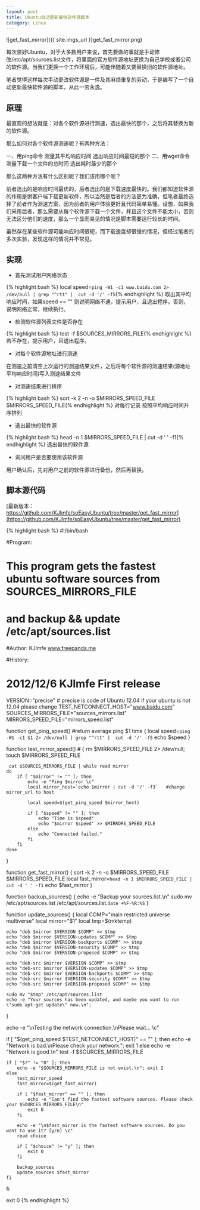 ```yaml
---
layout: post
title: Ubuntu自动更新最快软件源脚本
category: Linux
---
```


![get_fast_mirror]({{ site.imgs_url }}get_fast_mirror.png)

每次装好Ubuntu，对于大多数用户来说，首先要做的事就是手动修改/etc/apt/sources.list文件，将里面的官方软件源地址更换为自己学校或者公司的软件源。当我们更换一个工作环境后，可能伴随着又要替换旧的软件源地址。

笔者觉得这样每次手动更改软件源是一件及其麻烦重复的劳动，于是编写了一个自动更新最快软件源的脚本，从此一劳永逸。


## 原理

最直观的想法就是：对各个软件源进行测速，选出最快的那个，之后将其替换为新的软件源。

那么如何对各个软件源测速呢？有两种方法：

  一、用ping命令 测量其平均响应时间 选出响应时间最短的那个
  二、用wget命令 测量下载一个文件的总时间 选出耗时最少的那个

那么这两种方法有什么区别呢？我们该用哪个呢？

前者选出的是响应时间最优的，后者选出的是下载速度最快的。我们都知道软件源的作用是供客户端下载更新软件，所以当然是后者的方法更为准确，但笔者最终选择了前者作为测速方案，因为前者的用户体验更好且代码简单易懂。设想，如果我们采用后者，那么需要从每个软件源下载一个文件，并且这个文件不能太小，否则无法区分他们的速度，那么一个显而易见的情况是脚本需要运行较长的时间。

虽然存在某些软件源可能响应时间很短，而下载速度却很慢的情况，但经过笔者的多次实验，发现这样的情况并不常见。


## 实现

* 首先测试用户网络状态

{% highlight bash %} local speed=`ping -W1 -c1 www.baidu.com 2> /dev/null | grep "^rtt" |  cut -d '/' -f5`{% endhighlight %}
取出其平均响应时间，如果speed == "" 则说明网络不通，提示用户，且退出程序。否则，说明网络正常，继续执行。

* 检测软件源列表文件是否存在

{% highlight bash %} test -f $SOURCES_MIRRORS_FILE{% endhighlight %} 
若不存在，提示用户，且退出程序。

* 对每个软件源地址进行测速

在测速之前清空上次运行的测速结果文件，之后将每个软件源的测速结果(源地址 平均响应时间)写入测速结果文件

* 对测速结果进行排序

{% highlight bash %} sort -k 2 -n -o $MIRRORS_SPEED_FILE $MIRRORS_SPEED_FILE{% endhighlight %}
对每行记录 按照平均响应时间升序排列

* 选出最快的软件源

{% highlight bash %} head -n 1 $MIRRORS_SPEED_FILE | cut -d ' ' -f1{% endhighlight %}
选出最快的软件源

* 询问用户是否要使用该软件源

用户确认后，先对用户之前的软件源进行备份，然后再替换。


## 脚本源代码

[最新版本：https://github.com/KJlmfe/soEasyUbuntu/tree/master/get_fast_mirror](https://github.com/KJlmfe/soEasyUbuntu/tree/master/get_fast_mirror)


{% highlight bash %}
#!/bin/bash

#Program:
#	This program gets the fastest ubuntu software sources from SOURCES_MIRRORS_FILE
#	and backup && update /etc/apt/sources.list

#Author:  KJlmfe	www.freepanda.me

#History:
#	2012/12/6	KJlmfe	First release


VERSION="precise"  # precise is code of Ubuntu 12.04 if your ubuntu is not 12.04 please change
TEST_NETCONNECT_HOST="www.baidu.com"
SOURCES_MIRRORS_FILE="sources_mirrors.list"	
MIRRORS_SPEED_FILE="mirrors_speed.list"

function get_ping_speed()	#return average ping $1 time
{
	local speed=`ping -W1 -c1 $1 2> /dev/null | grep "^rtt" |  cut -d '/' -f5`
	echo $speed
}

function test_mirror_speed()	#
{
	rm $MIRRORS_SPEED_FILE 2> /dev/null; touch $MIRRORS_SPEED_FILE
	
	 cat $SOURCES_MIRRORS_FILE | while read mirror
	do
		if [ "$mirror" != "" ]; then
			echo -e "Ping $mirror \c"
			local mirror_host=`echo $mirror | cut -d '/' -f3`	#change mirror_url to host
	
			local speed=$(get_ping_speed $mirror_host)
	
			if [ "$speed" != "" ]; then
				echo "Time is $speed"
				echo "$mirror $speed" >> $MIRRORS_SPEED_FILE
			else
				echo "Connected failed."
			fi
		fi
	done
}

function get_fast_mirror()
{
	 sort -k 2 -n -o $MIRRORS_SPEED_FILE $MIRRORS_SPEED_FILE
	 local fast_mirror=`head -n 1 $MIRRORS_SPEED_FILE | cut -d ' ' -f1`
	 echo $fast_mirror
}

function backup_sources()
{
    echo -e "Backup your sources.list.\n"
    sudo mv /etc/apt/sources.list /etc/apt/sources.list.`date +%F-%R:%S`
}

function update_sources()
{
    local COMP="main restricted universe multiverse"
    local mirror="$1"
    local tmp=$(mktemp) 

	echo "deb $mirror $VERSION $COMP" >> $tmp
	echo "deb $mirror $VERSION-updates $COMP" >> $tmp
	echo "deb $mirror $VERSION-backports $COMP" >> $tmp 
	echo "deb $mirror $VERSION-security $COMP" >> $tmp
	echo "deb $mirror $VERSION-proposed $COMP" >> $tmp

	echo "deb-src $mirror $VERSION $COMP" >> $tmp 
	echo "deb-src $mirror $VERSION-updates $COMP" >> $tmp 
	echo "deb-src $mirror $VERSION-backports $COMP" >> $tmp 
	echo "deb-src $mirror $VERSION-security $COMP" >> $tmp 
	echo "deb-src $mirror $VERSION-proposed $COMP" >> $tmp

    sudo mv "$tmp" /etc/apt/sources.list
    echo -e "Your sources has been updated, and maybe you want to run \"sudo apt-get update\" now.\n";
}

echo -e "\nTesting the network connection.\nPlease wait...   \c"

if [ "$(get_ping_speed $TEST_NETCONNECT_HOST)" == "" ]; then
	echo -e "Network is bad.\nPlease check your network."; exit 1
else
	echo -e "Network is good.\n"
	test -f $SOURCES_MIRRORS_FILE

	if [ "$?" != "0" ]; then  
		echo -e "$SOURCES_MIRRORS_FILE is not exist.\n"; exit 2
	else
		test_mirror_speed
		fast_mirror=$(get_fast_mirror)

		if [ "$fast_mirror" == "" ]; then
			echo -e "Can't find the fastest software sources. Please check your $SOURCES_MIRRORS_FILE\n"
			exit 0
		fi

		echo -e "\n$fast_mirror is the fastest software sources. Do you want to use it? [y/n] \c"	
		read choice

		if [ "$choice" != "y" ]; then
			exit 0
		fi

		backup_sources
		update_sources $fast_mirror
	fi
fi
	
exit 0 
{% endhighlight %}

